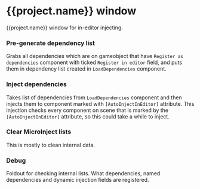 # {{project.name}} window

{{project.name}} window for in-editor injecting.

### Pre-generate dependency list
Grabs all dependencies which are on gameobject that have ``Register as dependencies`` component with ticked ``Register in editor`` field, and puts them in dependency list created in ``LoadDependencies`` component.

### Inject dependencies 
Takes list of dependencies from ``LoadDependencies`` component and then injects them to component marked with ``[AutoInjectInEditor]`` attribute. This injection checks every component on scene that is marked by the ``[AutoInjectInEditor]`` attribute, so this could take a while to inject.

### Clear MicroInject lists
This is mostly to clean internal data.

### Debug
Foldout for checking internal lists. What dependencies, named dependencies and dynamic injection fields are registered.